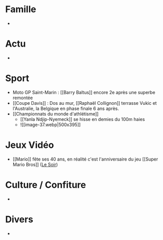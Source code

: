# Famille
- 
# Actu
- 
# Sport
- Moto GP Saint-Marin : [[Barry Baltus]] encore 2e après une superbe remontée
- [[Coupe Davis]] : Dos au mur, [[Raphaël Collignon]] terrasse Vukic et l'Australie, la Belgique en phase finale 6 ans après.
- [[Championnats du monde d'athlétisme]]
	- [[Yanla Ndjip-Nyemeck]] se hisse en demies du 100m haies 
	- ![[image-37.webp|500x395]]
# Jeux Vidéo
- [[Mario]] fête ses 40 ans, en réalité c'est l'anniversaire du jeu [[Super Mario Bros]] ([Le Soir](https://www.lesoir.be/698641/article/2025-09-12/mario-le-daron-du-jeu-video-souffle-ses-40-bougies))
# Culture / Confiture
- 
# Divers
- 
